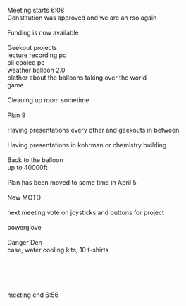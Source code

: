 Meeting starts 6:08<br />
Constitution was approved and we are an rso again<br />
<br />
Funding is now available<br />
<br />
Geekout projects<br />
lecture recording pc<br />
oil cooled pc<br />
weather balloon 2.0<br />
blather about the balloons taking over the world<br />
game<br />
<br />
Cleaning up room sometime<br />
<br />
Plan 9<br />
<br />
Having presentations every other and geekouts in between<br />
<br />
Having presentations in kohrman or chemistry building<br />
<br />
Back to the balloon<br />
up to 40000ft<br />
<br />
Plan has been moved to some time in April 5<br />
<br />
New MOTD <br />
<br />
next meeting vote on joysticks and buttons for project<br />
<br />
powerglove<br />
<br />
Danger Den<br />
case, water cooling kits, 10 t-shirts<br />
<br />
<br />
<br />
<br />
<br />
meeting end 6:56<br />
<br />
